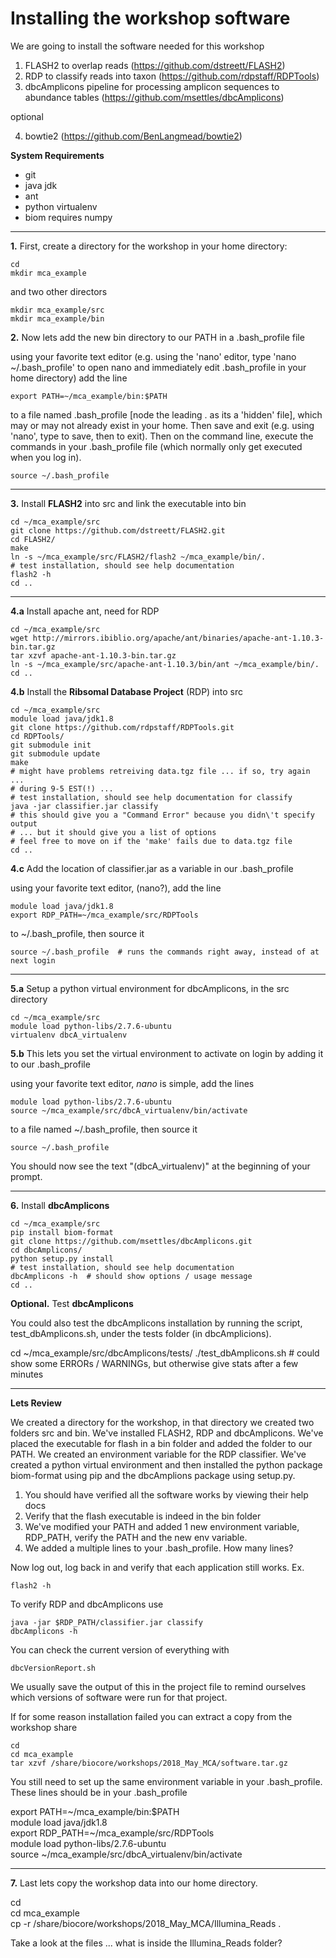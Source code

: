 # Installing the workshop software

We are going to install the software needed for this workshop

1. FLASH2 to overlap reads (https://github.com/dstreett/FLASH2)
2. RDP to classify reads into taxon (https://github.com/rdpstaff/RDPTools)
3. dbcAmplicons pipeline for processing amplicon sequences to abundance tables (https://github.com/msettles/dbcAmplicons)

optional

4. bowtie2 (https://github.com/BenLangmead/bowtie2)

**System Requirements**

* git
* java jdk
* ant
* python virtualenv
* biom requires numpy

---

**1\.** First, create a directory for the workshop in your home directory:

    cd
    mkdir mca_example

and two other directors

	mkdir mca_example/src
	mkdir mca_example/bin

**2\.** Now lets add the new bin directory to our PATH in a \.bash_profile file

using your favorite text editor (e.g. using the 'nano' editor, type 'nano ~/.bash_profile' to open nano and immediately edit .bash_profile in your home directory) add the line

	export PATH=~/mca_example/bin:$PATH

to a file named \.bash_profile [node the leading \. as its a 'hidden' file], which may or may not already exist in your home. Then save and exit (e.g. using 'nano', type <control-O> to save, then <control-X> to exit). Then on the command line, execute the commands in your .bash_profile file (which normally only get executed when you log in).

	source ~/.bash_profile

---

**3\.** Install **FLASH2** into src and link the executable into bin

	cd ~/mca_example/src
	git clone https://github.com/dstreett/FLASH2.git
	cd FLASH2/
	make
	ln -s ~/mca_example/src/FLASH2/flash2 ~/mca_example/bin/.
	# test installation, should see help documentation
	flash2 -h
	cd ..

---

**4\.a** Install apache ant, need for RDP

	cd ~/mca_example/src
	wget http://mirrors.ibiblio.org/apache/ant/binaries/apache-ant-1.10.3-bin.tar.gz
	tar xzvf apache-ant-1.10.3-bin.tar.gz
	ln -s ~/mca_example/src/apache-ant-1.10.3/bin/ant ~/mca_example/bin/.
	cd ..

**4\.b** Install the **Ribsomal Database Project** (RDP) into src

	cd ~/mca_example/src
	module load java/jdk1.8
	git clone https://github.com/rdpstaff/RDPTools.git
	cd RDPTools/
	git submodule init
	git submodule update
	make
	# might have problems retreiving data.tgz file ... if so, try again ...
	# during 9-5 EST(!) ...
	# test installation, should see help documentation for classify
	java -jar classifier.jar classify
	# this should give you a "Command Error" because you didn\'t specify output
	# ... but it should give you a list of options
	# feel free to move on if the 'make' fails due to data.tgz file
	cd ..

**4\.c** Add the location of classifier.jar as a variable in our \.bash_profile

using your favorite text editor, (nano?), add the line

	module load java/jdk1.8
	export RDP_PATH=~/mca_example/src/RDPTools

to ~/\.bash_profile, then source it

	source ~/.bash_profile  # runs the commands right away, instead of at next login

---

**5\.a** Setup a python virtual environment for dbcAmplicons, in the src directory

	cd ~/mca_example/src
	module load python-libs/2.7.6-ubuntu
	virtualenv dbcA_virtualenv

**5\.b** This lets you set the virtual environment to activate on login by adding it to our \.bash_profile

using your favorite text editor, _nano_ is simple, add the lines

	module load python-libs/2.7.6-ubuntu
	source ~/mca_example/src/dbcA_virtualenv/bin/activate

to a file named ~/\.bash_profile, then source it

	source ~/.bash_profile

You should now see the text "(dbcA_virtualenv)" at the beginning of your prompt.

---

**6\.** Install **dbcAmplicons**

	cd ~/mca_example/src
	pip install biom-format
	git clone https://github.com/msettles/dbcAmplicons.git
	cd dbcAmplicons/
	python setup.py install
	# test installation, should see help documentation
	dbcAmplicons -h  # should show options / usage message
	cd ..

**Optional\.** Test **dbcAmplicons**

You could also test the dbcAmplicons installation by running the script, test_dbAmplicons.sh, under the tests folder (in dbcAmplicions).

  cd ~/mca_example/src/dbcAmplicons/tests/
  ./test_dbAmplicons.sh  # could show some ERRORs / WARNINGs, but otherwise give stats after a few minutes

---

**Lets Review**

We created a directory for the workshop, in that directory we created two folders src and bin. We've installed FLASH2, RDP and dbcAmplicons. We've placed the executable for flash in a bin folder and added the folder to our PATH. We created an environment variable for the RDP classifier. We've created a python virtual environment and then installed the python package biom-format using pip and the dbcAmplions package using setup.py.

1. You should have verified all the software works by viewing their help docs
2. Verify that the flash executable is indeed in the bin folder
3. We've modified your PATH and added 1 new environment variable, RDP_PATH, verify the PATH and the new env variable.
4. We added a multiple lines to your \.bash_profile. How many lines?

Now log out, log back in and verify that each application still works. Ex.

	flash2 -h

To verify RDP and dbcAmplicons use

	java -jar $RDP_PATH/classifier.jar classify
	dbcAmplicons -h

You can check the current version of everything with

	dbcVersionReport.sh

We usually save the output of this in the project file to remind ourselves which versions of software were run for that project.

If for some reason installation failed you can extract a copy from the workshop share

	cd
	cd mca_example
	tar xzvf /share/biocore/workshops/2018_May_MCA/software.tar.gz

You still need to set up the same environment variable in your \.bash_profile. These lines should be in your .bash_profile

  export PATH=~/mca_example/bin:$PATH  
  module load java/jdk1.8  
  export RDP_PATH=~/mca_example/src/RDPTools  
  module load python-libs/2.7.6-ubuntu  
  source ~/mca_example/src/dbcA_virtualenv/bin/activate  

---

**7\.** Last lets copy the workshop data into our home directory.

  cd  
  cd mca_example  
  cp -r /share/biocore/workshops/2018_May_MCA/Illumina_Reads .  

Take a look at the files ... what is inside the Illumina_Reads folder?
